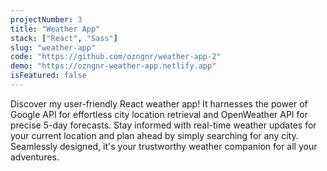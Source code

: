 ```yaml
---
projectNumber: 3
title: "Weather App"
stack: ["React", "Sass"]
slug: "weather-app"
code: "https://github.com/ozngnr/weather-app-2"
demo: "https://ozngnr-weather-app.netlify.app"
isFeatured: false
---
```


Discover my user-friendly React weather app! It harnesses the power of Google API for effortless city location retrieval and OpenWeather API for precise 5-day forecasts. Stay informed with real-time weather updates for your current location and plan ahead by simply searching for any city. Seamlessly designed, it's your trustworthy weather companion for all your adventures.
